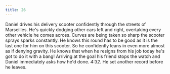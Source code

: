 ```yaml
---
title: 26
---
```


Daniel drives his delivery scooter confidently through the streets of Marseilles.
He's quickly dodging other cars left and right, overtaking every other vehicle he comes across.
Curves are being taken so sharp the scooter sprays sparks constantly.
He knows this round has to be good as it is the last one for him on this scooter.
So he confidently leans in even more almost as if denying gravity.
He knows that when he resigns from his job today he's got to do it with a bang!
Arriving at the goal his friend stops the watch and Daniel immediately asks how he'd done.
_4:32._
He set another record before he leaves.
